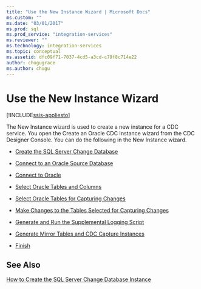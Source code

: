 ```yaml
---
title: "Use the New Instance Wizard | Microsoft Docs"
ms.custom: ""
ms.date: "03/01/2017"
ms.prod: sql
ms.prod_service: "integration-services"
ms.reviewer: ""
ms.technology: integration-services
ms.topic: conceptual
ms.assetid: dfc09f71-7037-4cd5-a3cd-c79f8c714e22
author: chugugrace
ms.author: chugu
---
```

# Use the New Instance Wizard

[!INCLUDE[ssis-appliesto](../../includes/ssis-appliesto-ssvrpluslinux-asdb-asdw-xxx.md)]


  The New Instance wizard is used to create a new instance for a CDC service. You open the Create an Oracle CDC Instance wizard from the CDC Designer Console. You can do the following in the New Instance wizard.  
  
-   [Create the SQL Server Change Database](../../integration-services/change-data-capture/create-the-sql-server-change-database.md)  
  
-   [Connect to an Oracle Source Database](../../integration-services/change-data-capture/connect-to-an-oracle-source-database.md)  
  
-   [Connect to Oracle](../../integration-services/change-data-capture/connect-to-oracle.md)  
  
-   [Select Oracle Tables and Columns](../../integration-services/change-data-capture/select-oracle-tables-and-columns.md)  
  
-   [Select Oracle Tables for Capturing Changes](../../integration-services/change-data-capture/select-oracle-tables-for-capturing-changes.md)  
  
-   [Make Changes to the Tables Selected for Capturing Changes](../../integration-services/change-data-capture/make-changes-to-the-tables-selected-for-capturing-changes.md)  
  
-   [Generate and Run the Supplemental Logging Script](../../integration-services/change-data-capture/generate-and-run-the-supplemental-logging-script.md)  
  
-   [Generate Mirror Tables and CDC Capture Instances](../../integration-services/change-data-capture/generate-mirror-tables-and-cdc-capture-instances.md)  
  
-   [Finish](../../integration-services/change-data-capture/finish.md)  
  
## See Also  
 [How to Create the SQL Server Change Database Instance](../../integration-services/change-data-capture/how-to-create-the-sql-server-change-database-instance.md)  
  
  

